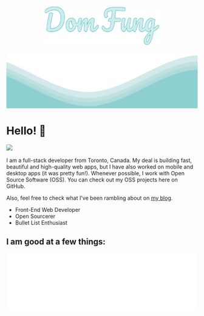 <p align="center">
  <img src="https://github.com/DominicFung/DominicFung/blob/main/logo.svg" width="300" height="100">
</p>	
<img src="https://github.com/DominicFung/DominicFung/blob/main/waves.svg" width="100%" height="150">

# Hello! 👋️
![](https://komarev.com/ghpvc/?username=matfantinel&color=0ca4a5)

I am a full-stack developer from Toronto, Canada. My deal is building fast, beautiful and high-quality web apps, but I have also worked on mobile and desktop apps (it was pretty fun!). Whenever possible, I work with Open Source Software (OSS). You can check out my OSS projects here on GitHub.

Also, feel free to check what I've been rambling about on <a href="https://fantinel.dev" target="_blank">my blog</a>.

<ul>
<li>Front-End Web Developer</li>
<li>Open Sourcerer</li>
<li>Bullet List Enthusiast</li>
</ul>

## I am good at a few things:

<img src="https://github.com/DominicFung/DominicFung/blob/main/tags.svg" width="auto" height="auto">